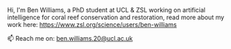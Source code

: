 Hi, I'm Ben Williams, a PhD student at UCL & ZSL working on artificial intelligence for coral reef conservation and restoration, read more about my work here: https://www.zsl.org/science/users/ben-williams

📫 Reach me on: ben.williams.20@ucl.ac.uk

<!---
BenUCL/BenUCL is a ✨ special ✨ repository because its `README.md` (this file) appears on your GitHub profile.
You can click the Preview link to take a look at your changes.
--->
